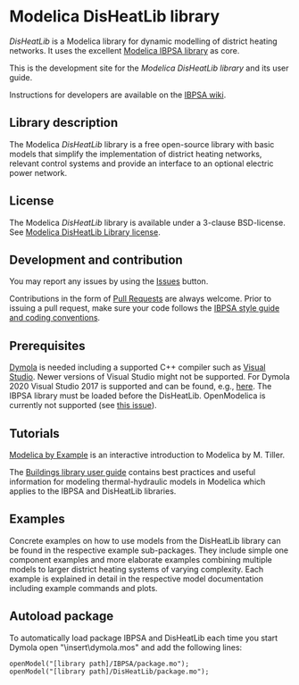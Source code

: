 # Modelica DisHeatLib library

_DisHeatLib_ is a Modelica library for dynamic modelling of district heating networks. It uses the excellent [Modelica IBPSA library](https://github.com/ibpsa/modelica-ibpsa) as core.

This is the development site for the _Modelica DisHeatLib library_ and its user guide.

Instructions for developers are available on the [IBPSA wiki](https://github.com/ibpsa/modelica-ibpsa/wiki).

## Library description

The Modelica _DisHeatLib_ library is a free open-source library with basic models that simplify the implementation of district heating networks, relevant control systems and provide an interface to an optional electric power network.

## License

The Modelica _DisHeatLib_ library is available under a 3-clause BSD-license.
See [Modelica DisHeatLib Library license](https://htmlpreview.github.io/?https://github.com/AIT-IES/DisHeatLib/blob/master/LICENSE).

## Development and contribution
You may report any issues by using the [Issues](https://github.com/AIT-IES/DisHeatLib/issues) button.

Contributions in the form of [Pull Requests](https://github.com/AIT-IES/DisHeatLib/pulls) are always welcome.
Prior to issuing a pull request, make sure your code follows
the [IBPSA style guide and coding conventions](https://github.com/ibpsa/modelica-ibpsa/wiki/Style-Guide).

## Prerequisites

[Dymola](https://www.3ds.com/products-services/catia/products/dymola/) is needed including a supported C++ compiler such as [Visual Studio](https://visualstudio.microsoft.com/de/?rr=https%3A%2F%2Fwww.google.com%2F). Newer versions of Visual Studio might not be supported. For Dymola 2020 Visual Studio 2017 is supported and can be found, e.g., [here](https://www.kunal-chowdhury.com/p/download-visual-studio-2017.html). The IBPSA library must be loaded before the DisHeatLib. OpenModelica is currently not supported (see [this issue](https://github.com/AIT-IES/DisHeatLib/issues/1)).

## Tutorials

[Modelica by Example](https://mbe.modelica.university/) is an interactive introduction to Modelica by M. Tiller.

The [Buildings library user guide](https://simulationresearch.lbl.gov/modelica/userGuide/index.html) contains best practices and useful information for modeling thermal-hydraulic models in Modelica which applies to the IBPSA and DisHeatLib libraries.

## Examples
Concrete examples on how to use models from the DisHeatLib library can be found in the respective example sub-packages. They include simple one component examples and more elaborate examples combining multiple models to larger district heating systems of varying complexity. Each example is explained in detail in the respective model documentation including example commands and plots.

## Autoload package

To automatically load package IBPSA and DisHeatLib each time you start Dymola open "<Dymola path>\insert\dymola.mos" and add the following lines:

```
openModel("[library path]/IBPSA/package.mo");
openModel("[library path]/DisHeatLib/package.mo");
```
